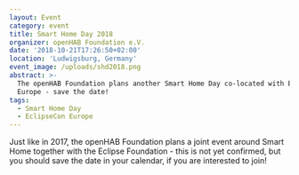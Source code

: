```yaml
---
layout: Event
category: event
title: Smart Home Day 2018
organizer: openHAB Foundation e.V.
date: '2018-10-21T17:26:50+02:00'
location: 'Ludwigsburg, Germany'
event_image: /uploads/shd2018.png
abstract: >-
  The openHAB Foundation plans another Smart Home Day co-located with EclipseCon
  Europe - save the date!
tags:
  - Smart Home Day
  - EclipseCon Europe
---
```

Just like in 2017, the openHAB Foundation plans a joint event around Smart Home together with the Eclipse Foundation - this is not yet confirmed, but you should save the date in your calendar, if you are interested to join!
